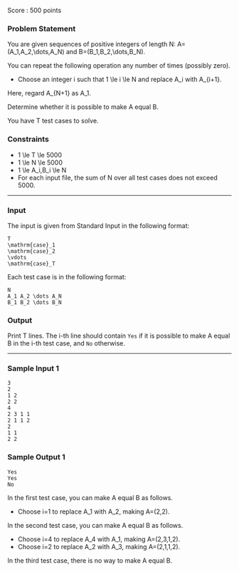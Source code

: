 Score : 500 points

### Problem Statement

You are given sequences of positive integers of length N: A=(A\_1,A\_2,\dots,A\_N) and B=(B\_1,B\_2,\dots,B\_N).

You can repeat the following operation any number of times (possibly zero).

* Choose an integer i such that 1 \le i \le N and replace A\_i with A\_{i+1}.

Here, regard A\_{N+1} as A\_1.

Determine whether it is possible to make A equal B.

You have T test cases to solve.

### Constraints

* 1 \le T \le 5000
* 1 \le N \le 5000
* 1 \le A\_i,B\_i \le N
* For each input file, the sum of N over all test cases does not exceed 5000.

---

### Input

The input is given from Standard Input in the following format:

```
T
\mathrm{case}_1
\mathrm{case}_2
\vdots
\mathrm{case}_T
```

Each test case is in the following format:

```
N
A_1 A_2 \dots A_N
B_1 B_2 \dots B_N
```

### Output

Print T lines.
The i-th line should contain `Yes` if it is possible to make A equal B in the i-th test case, and `No` otherwise.

---

### Sample Input 1

```
3
2
1 2
2 2
4
2 3 1 1
2 1 1 2
2
1 1
2 2
```

### Sample Output 1

```
Yes
Yes
No
```

In the first test case, you can make A equal B as follows.

* Choose i=1 to replace A\_1 with A\_2, making A=(2,2).

In the second test case, you can make A equal B as follows.

* Choose i=4 to replace A\_4 with A\_1, making A=(2,3,1,2).
* Choose i=2 to replace A\_2 with A\_3, making A=(2,1,1,2).

In the third test case, there is no way to make A equal B.